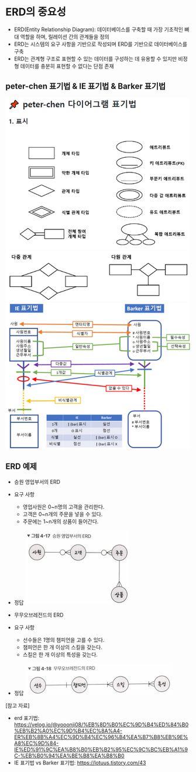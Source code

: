 # ERD의 중요성
- ERD(Entity Relationship Diagram): 데이터베이스를 구축할 때 가장 기초적인 뼈대 역할을 하며, 릴레이션 간의 관계들을 정의
- ERD는 시스템의 요구 사항을 기반으로 작성되며 ERD를 기반으로 데이터베이스를 구축
- ERD는 관계형 구조로 표현할 수 있는 데이터를 구성하는 데 유용할 수 있지만 비정형 데이터를 충분히 표현할 수 없다는 단점 존재

## peter-chen 표기법 & IE 표기법 & Barker 표기법
![0](./42-images/peter-chen1.png)
![1](./42-images/peter-chen2.png)
![2](./42-images/IE_Barker.png)

## ERD 예제
- 승원 영업부서의 ERD
- 요구 사항
  - 영업사원은 0~n명의 고객을 관리한다.
  - 고객은 0~n개의 주문을 넣을 수 있다.
  - 주문에는 1~n개의 상품이 들어간다.
- 정답
![3](./42-images/ERD_EX-1.PNG)

- 무무오브레전드의 ERD
- 요구 사항
  - 선수들은 1명의 챔피언을 고를 수 있다.
  - 챔피언은 한 개 이상의 스킬을 갖는다.
  - 스킬은 한 개 이상의 특성을 갖는다.
- 정답
![4](./42-images/ERD_EX-2.PNG)

[참고 자료]
- erd 표기법: https://velog.io/@yooonji08/%EB%8D%B0%EC%9D%B4%ED%84%B0%EB%B2%A0%EC%9D%B4%EC%8A%A4-ER%EB%8B%A4%EC%9D%B4%EC%96%B4%EA%B7%B8%EB%9E%A8%EC%9D%84-IE%ED%91%9C%EA%B8%B0%EB%B2%95%EC%9C%BC%EB%A1%9C-%EB%B0%94%EA%BE%B8%EA%B8%B0
- IE 표기법 vs Barker 표기법: https://lotuus.tistory.com/43